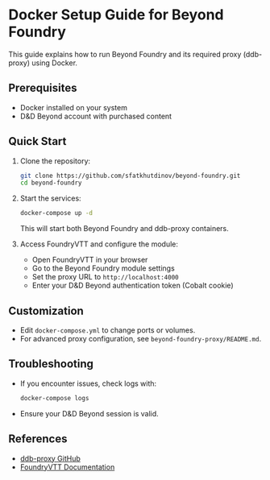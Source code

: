 # Docker Setup Guide for Beyond Foundry

This guide explains how to run Beyond Foundry and its required proxy (ddb-proxy) using Docker.

## Prerequisites
- Docker installed on your system
- D&D Beyond account with purchased content

## Quick Start

1. Clone the repository:
   ```bash
   git clone https://github.com/sfatkhutdinov/beyond-foundry.git
   cd beyond-foundry
   ```
2. Start the services:
   ```bash
   docker-compose up -d
   ```
   This will start both Beyond Foundry and ddb-proxy containers.

3. Access FoundryVTT and configure the module:
   - Open FoundryVTT in your browser
   - Go to the Beyond Foundry module settings
   - Set the proxy URL to `http://localhost:4000`
   - Enter your D&D Beyond authentication token (Cobalt cookie)

## Customization
- Edit `docker-compose.yml` to change ports or volumes.
- For advanced proxy configuration, see `beyond-foundry-proxy/README.md`.

## Troubleshooting
- If you encounter issues, check logs with:
  ```bash
  docker-compose logs
  ```
- Ensure your D&D Beyond session is valid.

## References
- [ddb-proxy GitHub](https://github.com/MrPrimate/ddb-proxy)
- [FoundryVTT Documentation](https://foundryvtt.com/)
